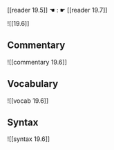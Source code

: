 [[reader 19.5]] ☚ : ☛ [[reader 19.7]]

![[19.6]]

## Commentary

![[commentary 19.6]]

## Vocabulary

![[vocab 19.6]]

## Syntax

![[syntax 19.6]]


